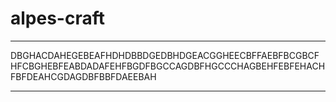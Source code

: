 # alpes-craft

--------------------------------------------------

DBGHACDAHEGEBEAFHDHDBBDGEDBHDGEACGGHEECBFFAEBFBCGBCFHFCBGHEBFEABDADAFEHFBGDFBGCCAGDBFHGCCCHAGBEHFEBFEHACHFBFDEAHCGDAGDBFBBFDAEEBAH

--------------------------------------------------